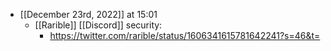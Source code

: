 - [[December 23rd, 2022]] at 15:01
    - [[Rarible]] [[Discord]] security: 
        - https://twitter.com/rarible/status/1606341615781642241?s=46&t=
